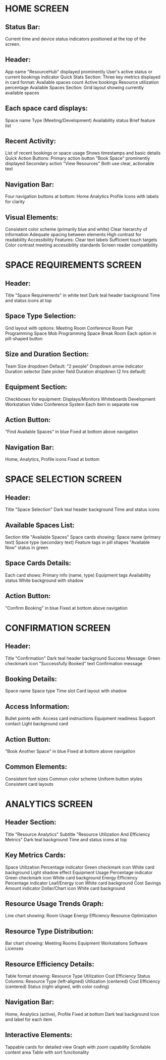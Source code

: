 # HOME SCREEN

## Status Bar:
Current time and device status indicators positioned at the top of the screen.
## Header:
App name "ResourceHub" displayed prominently
User's active status or current bookings indicator
Quick Stats Section:
Three key metrics displayed in card format:
Available spaces count
Active bookings
Resource utilization percentage
Available Spaces Section:
Grid layout showing currently available spaces
## Each space card displays:
Space name
Type (Meeting/Development)
Availability status
Brief feature list
## Recent Activity:
List of recent bookings or space usage
Shows timestamps and basic details
Quick Action Buttons:
Primary action button "Book Space" prominently displayed
Secondary action "View Resources"
Both use clear, actionable text
## Navigation Bar:
Four navigation buttons at bottom:
Home
Analytics
Profile
Icons with labels for clarity
## Visual Elements:
Consistent color scheme (primarily blue and white)
Clear hierarchy of information
Adequate spacing between elements
High contrast for readability
Accessibility Features:
Clear text labels
Sufficient touch targets
Color contrast meeting accessibility standards
Screen reader compatibility

# SPACE REQUIREMENTS SCREEN

## Header:
Title "Space Requirements" in white text
Dark teal header background
Time and status icons at top
## Space Type Selection:
Grid layout with options:
Meeting Room
Conference Room
Pair Programming Space
Mob Programming Space
Break Room
Each option in pill-shaped button
## Size and Duration Section:
Team Size dropdown
Default: "2 people"
Dropdown arrow indicator
Duration selector
Date picker field
Duration dropdown (2 hrs default)
## Equipment Section:
Checkboxes for equipment:
Displays/Monitors
Whiteboards
Development Workstation
Video Conference System
Each item in separate row
## Action Button:
"Find Available Spaces" in blue
Fixed at bottom above navigation
## Navigation Bar:
Home, Analytics, Profile icons
Fixed at bottom

# SPACE SELECTION SCREEN

## Header:
Title "Space Selection"
Dark teal header background
Time and status icons
## Available Spaces List:
Section title "Available Spaces"
Space cards showing:
Space name (primary text)
Space type (secondary text)
Feature tags in pill shapes
"Available Now" status in green
## Space Cards Details:
Each card shows:
Primary info (name, type)
Equipment tags
Availability status
White background with shadow
## Action Button:
"Confirm Booking" in blue
Fixed at bottom above navigation

# CONFIRMATION SCREEN

## Header:
Title "Confirmation"
Dark teal header background
Success Message:
Green checkmark icon
"Successfully Booked" text
Confirmation message
## Booking Details:
Space name
Space type
Time slot
Card layout with shadow
## Access Information:
Bullet points with:
Access card instructions
Equipment readiness
Support contact
Light background card
## Action Button:
"Book Another Space" in blue
Fixed at bottom above navigation
## Common Elements:
Consistent font sizes
Common color scheme
Uniform button styles
Consistent card layouts

# ANALYTICS SCREEN

## Header Section:
Title "Resource Analytics"
Subtitle "Resource Utilization And Efficiency Metrics"
Dark teal background
Time and status icons at top
## Key Metrics Cards:
Space Utilization
Percentage indicator
Green checkmark icon
White card background
Light shadow effect
Equipment Usage
Percentage indicator
Green checkmark icon
White card background
Energy Efficiency
Percentage indicator
Leaf/Energy icon
White card background
Cost Savings
Amount indicator
Dollar/Chart icon
White card background
## Resource Usage Trends Graph:
Line chart showing:
Room Usage
Energy Efficiency
Resource Optimization
## Resource Type Distribution:
Bar chart showing:
Meeting Rooms
Equipment
Workstations
Software Licenses
## Resource Efficiency Details:
Table format showing:
Resource Type
Utilization
Cost Efficiency
Status
Columns:
Resource Type (left-aligned)
Utilization (centered)
Cost Efficiency (centered)
Status (right-aligned, with color coding)
## Navigation Bar:
Home, Analytics (active), Profile
Fixed at bottom
Dark teal background
Icon and label for each item
## Interactive Elements:
Tappable cards for detailed view
Graph with zoom capability
Scrollable content area
Table with sort functionality

